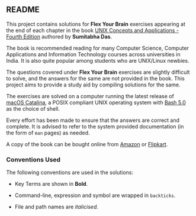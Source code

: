 ## README

This project contains solutions for **Flex Your Brain** exercises appearing at the end of each chapter in the book [UNIX Concepts and Applications - Fourth Edition][Book] authored by **Sumitabha Das**.

The book is recommended reading for many Computer Science, Computer Applications and Information Technology courses across universities in India. It is also quite popular among students who are UNIX/Linux newbies.

The questions covered under **Flex Your Brain** exercises are slightly difficult to solve, and the answers for the same are not provided in the book. This project aims to provide a study aid by compiling solutions for the same.

The exercises are solved on a computer running the latest release of [macOS Catalina][macOS], a POSIX compliant UNIX operating system with [Bash 5.0][Bash] as the choice of shell.

Every effort has been made to ensure that the answers are correct and complete. It is advised to refer to the system provided documentation (in the form of `man` pages) as needed.

A copy of the book can be bought online from [Amazon][Amazon] or [Flipkart][Flipkart].

### Conventions Used

The following conventions are used in the solutions:

- Key Terms are shown in **Bold**.

- Command-line, expression and symbol are wrapped in `backticks`.

- File and path names are _italicised_.

[Book]:			http://mhhe.com/das/uca
[macOS]:		https://www.apple.com/macos/mojave/
[Bash]:			https://www.gnu.org/software/bash
[Amazon]:		https://amzn.to/2xAJ2lJ
[Flipkart]:		https://www.flipkart.com/unix-concepts-applications-4th/p/itmczynvf32hxm3f